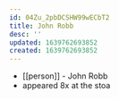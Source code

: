 ```yaml
---
id: 04Zu_2pbDCSHW99wECbT2
title: John Robb
desc: ''
updated: 1639762693852
created: 1639762693852
---
```



- [[person]] - John Robb
- appeared 8x at the stoa
